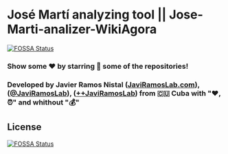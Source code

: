 # José Martí analyzing tool || Jose-Marti-analizer-WikiAgora
[![FOSSA Status](https://app.fossa.com/api/projects/git%2Bgithub.com%2FJaviRamosLab%2FJose-Marti-analizer-WikiAgora.svg?type=shield)](https://app.fossa.com/projects/git%2Bgithub.com%2FJaviRamosLab%2FJose-Marti-analizer-WikiAgora?ref=badge_shield)






### Show some ❤️ by starring 🌟 some of the repositories!
### Developed by Javier Ramos Nistal ([JaviRamosLab.com](https://JaviRamosLab.com/)), ([@JaviRamosLab](https://github.com/JaviRamosLab)), ([++JaviRamosLab](https://OperationCaribbeanSummer.com/u/JaviRamosLab)) from 🇨🇺 Cuba with "❤️, ⏰" and whithout "💰"


## License
[![FOSSA Status](https://app.fossa.com/api/projects/git%2Bgithub.com%2FJaviRamosLab%2FJose-Marti-analizer-WikiAgora.svg?type=large)](https://app.fossa.com/projects/git%2Bgithub.com%2FJaviRamosLab%2FJose-Marti-analizer-WikiAgora?ref=badge_large)